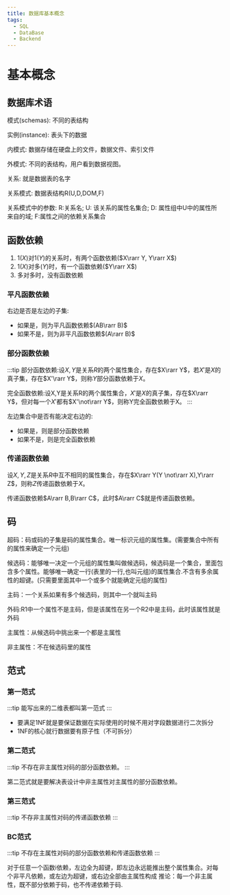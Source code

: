```yaml
---
title: 数据库基本概念
tags: 
  - SQL
  - DataBase
  - Backend
---
```


# 基本概念

## 数据库术语

模式(schemas): 不同的表结构

实例(instance): 表头下的数据

内模式: 数据存储在硬盘上的文件，数据文件、索引文件

外模式: 不同的表结构，用户看到数据视图。

关系: 就是数据表的名字

关系模式: 数据表结构R(U,D,DOM,F)

关系模式中的参数: R:关系名; U: 该关系的属性名集合; D: 属性组中U中的属性所来自的域; F:属性之间的依赖关系集合

## 函数依赖

1. 1($X$)对1($Y$)的关系时，有两个函数依赖($X\rarr Y, Y\rarr X$)
2. 1($X$)对多($Y$)时，有一个函数依赖($Y\rarr X$)
3. 多对多时，没有函数依赖

### 平凡函数依赖

右边是否是左边的子集:

- 如果是，则为平凡函数依赖$(AB\rarr B)$
- 如果不是，则为非平凡函数依赖$(A\rarr B)$

### 部分函数依赖

:::tip
部分函数依赖:设$X,Y$是关系$R$的两个属性集合，存在$X\rarr Y$，若$X'$是$X$的真子集，存在$X'\rarr Y$，则称$Y$部分函数依赖于$X$。

完全函数依赖:设X,Y是关系R的两个属性集合，$X'$是$X$的真子集，存在$X\rarr Y$，但对每一个$X'$都有$X'\not\rarr Y$，则称Y完全函数依赖于X。
:::

左边集合中是否有能决定右边的:

- 如果是，则是部分函数依赖
- 如果不是，则是完全函数依赖

### 传递函数依赖

设$X,Y,Z$是关系$R$中互不相同的属性集合，存在$X\rarr Y(Y \not\rarr X),Y\rarr Z$，则称$Z$传递函数依赖于$X$。

传递函数依赖$A\rarr B,B\rarr C$，此时$A\rarr C$就是传递函数依赖。

## 码

超码：码或码的子集是码的属性集合。唯一标识元组的属性集。(需要集合中所有的属性来确定一个元组)

候选码：能够唯一决定一个元组的属性集叫做候选码，候选码是一个集合，里面包含多个属性。能够唯一确定一行(表里的一行,也叫元组)的属性集合.不含有多余属性的超键。(只需要里面其中一个或多个就能确定元组的属性)

主码：一个关系如果有多个候选码，则其中一个就叫主码

外码:R1中一个属性不是主码，但是该属性在另一个R2中是主码，此时该属性就是外码

主属性：从候选码中挑出来一个都是主属性

非主属性：不在候选码里的属性

## 范式

### 第一范式

:::tip
能写出来的二维表都叫第一范式
:::

- 要满足1NF就是要保证数据在实际使用的时候不用对字段数据进行二次拆分
- 1NF的核心就行数据要有原子性（不可拆分）

### 第二范式

:::tip
不存在非主属性对码的部分函数依赖。
:::

第二范式就是要解决表设计中非主属性对主属性的部分函数依赖。

### 第三范式

:::tip
不存非主属性对码的传递函数依赖
:::

### BC范式

:::tip
不存在主属性对码的部分函数依赖和传递函数依赖
:::

对于任意一个函数i依赖，左边全为超键，即左边永远能推出整个属性集合。对每个非平凡依赖，或左边为超键，或右边全部由主属性构成
推论：每一个非主属性，既不部分依赖于码，也不传递依赖于码.